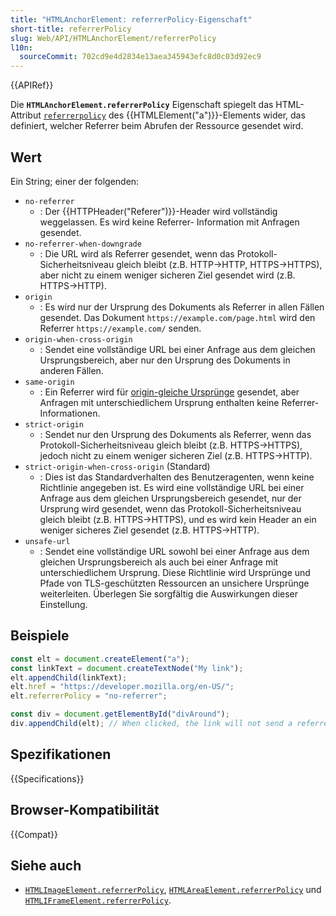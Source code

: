 ```yaml
---
title: "HTMLAnchorElement: referrerPolicy-Eigenschaft"
short-title: referrerPolicy
slug: Web/API/HTMLAnchorElement/referrerPolicy
l10n:
  sourceCommit: 702cd9e4d2834e13aea345943efc8d0c03d92ec9
---
```


{{APIRef}}

Die
**`HTMLAnchorElement.referrerPolicy`**
Eigenschaft spiegelt das HTML-Attribut [`referrerpolicy`](/de/docs/Web/HTML/Element/a#referrerpolicy) des
{{HTMLElement("a")}}-Elements wider, das definiert, welcher Referrer beim Abrufen der Ressource gesendet wird.

## Wert

Ein String; einer der folgenden:

- `no-referrer`
  - : Der {{HTTPHeader("Referer")}}-Header wird vollständig weggelassen. Es wird keine Referrer-
    Information mit Anfragen gesendet.
- `no-referrer-when-downgrade`
  - : Die URL wird als Referrer gesendet, wenn das Protokoll-Sicherheitsniveau gleich bleibt (z.B. HTTP→HTTP,
    HTTPS→HTTPS), aber nicht zu einem weniger sicheren Ziel gesendet wird (z.B. HTTPS→HTTP).
- `origin`
  - : Es wird nur der Ursprung des Dokuments als Referrer in allen Fällen gesendet.
    Das Dokument `https://example.com/page.html` wird den Referrer
    `https://example.com/` senden.
- `origin-when-cross-origin`
  - : Sendet eine vollständige URL bei einer Anfrage aus dem gleichen Ursprungsbereich, aber nur den Ursprung des
    Dokuments in anderen Fällen.
- `same-origin`
  - : Ein Referrer wird für [origin-gleiche Ursprünge](/de/docs/Web/Security/Same-origin_policy) gesendet, aber
    Anfragen mit unterschiedlichem Ursprung enthalten keine Referrer-Informationen.
- `strict-origin`
  - : Sendet nur den Ursprung des Dokuments als Referrer, wenn das Protokoll-Sicherheitsniveau gleich bleibt
    (z.B. HTTPS→HTTPS), jedoch nicht zu einem weniger sicheren Ziel (z.B. HTTPS→HTTP).
- `strict-origin-when-cross-origin` (Standard)
  - : Dies ist das Standardverhalten des Benutzeragenten, wenn keine Richtlinie angegeben ist. Es wird eine vollständige URL bei einer Anfrage aus dem gleichen Ursprungsbereich gesendet, nur der Ursprung wird gesendet, wenn
    das Protokoll-Sicherheitsniveau gleich bleibt (z.B. HTTPS→HTTPS), und es wird kein Header an ein
    weniger sicheres Ziel gesendet (z.B. HTTPS→HTTP).
- `unsafe-url`
  - : Sendet eine vollständige URL sowohl bei einer Anfrage aus dem gleichen Ursprungsbereich als auch bei einer Anfrage mit unterschiedlichem Ursprung. Diese Richtlinie
    wird Ursprünge und Pfade von TLS-geschützten Ressourcen an unsichere Ursprünge weiterleiten.
    Überlegen Sie sorgfältig die Auswirkungen dieser Einstellung.

## Beispiele

```js
const elt = document.createElement("a");
const linkText = document.createTextNode("My link");
elt.appendChild(linkText);
elt.href = "https://developer.mozilla.org/en-US/";
elt.referrerPolicy = "no-referrer";

const div = document.getElementById("divAround");
div.appendChild(elt); // When clicked, the link will not send a referrer header.
```

## Spezifikationen

{{Specifications}}

## Browser-Kompatibilität

{{Compat}}

## Siehe auch

- [`HTMLImageElement.referrerPolicy`](/de/docs/Web/API/HTMLImageElement/referrerPolicy),
  [`HTMLAreaElement.referrerPolicy`](/de/docs/Web/API/HTMLAreaElement/referrerPolicy) und
  [`HTMLIFrameElement.referrerPolicy`](/de/docs/Web/API/HTMLIFrameElement/referrerPolicy).
